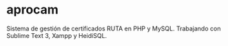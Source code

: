 aprocam
=======

Sistema de gestión de certificados RUTA en PHP y MySQL. Trabajando con Sublime Text 3, Xampp y HeidiSQL.
